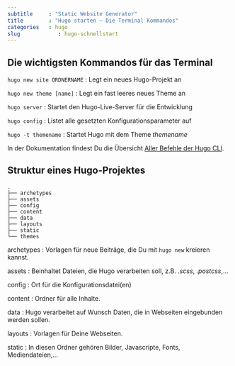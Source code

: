 ```yaml
---
subtitle     : "Static Website Generator"
title        : "Hugo starten – Die Terminal Kommandos"
categories   : hugo
slug            : hugo-schnellstart
---
```

## Die wichtigsten Kommandos für das Terminal

`hugo new site ORDNERNAME`
: Legt ein neues Hugo-Projekt an

`hugo new theme [name]`
: Legt ein fast leeres neues Theme an

`hugo server`
: Startet den Hugo-Live-Server für die Entwicklung

`hugo config`
: Listet alle gesetzten Konfigurationsparameter auf

`hugo -t themename`
: Startet Hugo mit dem Theme _themename_

In der Dokumentation findest Du die Übersicht 
[Aller Befehle der Hugo CLI](https://gohugo.io/getting-started/usage/).

## Struktur eines Hugo-Projektes

    .
    ├── archetypes
    ├── assets
    ├── config
    ├── content
    ├── data
    ├── layouts
    ├── static
    └── themes

archetypes
: Vorlagen für neue Beiträge, die Du mit `hugo new` kreieren kannst.

assets
: Beinhaltet Dateien, die Hugo verarbeiten soll, z.B. *.scss*, *.postcss*,…

config
: Ort für die Konfigurationsdatei(en)

content
: Ordner für alle Inhalte.

data
: Hugo verarbeitet auf Wunsch Daten, die in Webseiten eingebunden werden sollen.

layouts
: Vorlagen für Deine Webseiten.

static
: In diesen Ordner gehören Bilder, Javascripte, Fonts, Mediendateien,…

